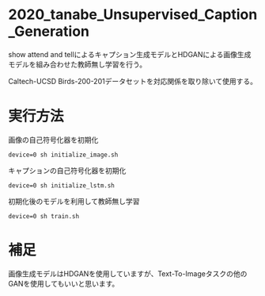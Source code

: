 # 2020_tanabe_Unsupervised_Caption_Generation

show attend and tellによるキャプション生成モデルとHDGANによる画像生成モデルを組み合わせた教師無し学習を行う。

Caltech-UCSD Birds-200-201データセットを対応関係を取り除いて使用する。

# 実行方法

画像の自己符号化器を初期化

``` device=0 sh initialize_image.sh ```

キャプションの自己符号化器を初期化

``` device=0 sh initialize_lstm.sh ```

初期化後のモデルを利用して教師無し学習

``` device=0 sh train.sh ```

# 補足

画像生成モデルはHDGANを使用していますが、Text-To-Imageタスクの他のGANを使用してもいいと思います。
